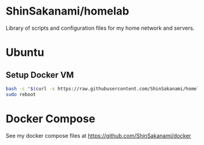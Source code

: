 # ShinSakanami/homelab
Library of scripts and configuration files for my home network and servers.

# Ubuntu
## Setup Docker VM
```bash
bash -c "$(curl -s https://raw.githubusercontent.com/ShinSakanami/homelab/main/ubuntu/setup-vm-docker.sh)"
sudo reboot
```
# Docker Compose
See my docker compose files at https://github.com/ShinSakanami/docker
